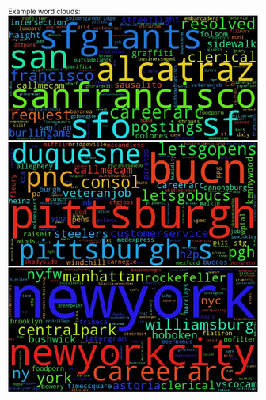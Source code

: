 Example word clouds:
![sf](sf_word_cloud_TFIDF.jpg)
![pgh](pgh_word_cloud_TFIDF.jpg)
![ny](ny_word_cloud_TFIDF.jpg)

